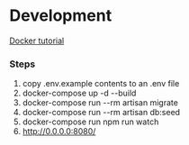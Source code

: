 # Development

<a href="https://www.youtube.com/watch?v=I980aPL-NRM">Docker tutorial</a>

### Steps
1) copy .env.example contents to an .env file
2) docker-compose up -d --build
3) docker-compose run --rm artisan migrate
4) docker-compose run --rm artisan db:seed
5) docker-compose run npm run watch
5) http://0.0.0.0:8080/